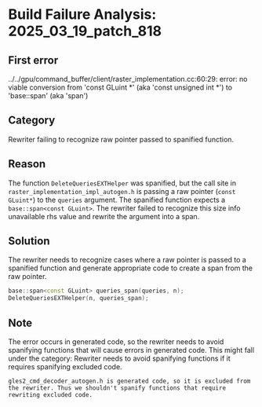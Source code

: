 # Build Failure Analysis: 2025_03_19_patch_818

## First error

../../gpu/command_buffer/client/raster_implementation.cc:60:29: error: no viable conversion from 'const GLuint *' (aka 'const unsigned int *') to 'base::span<const GLuint>' (aka 'span<const unsigned int>')

## Category
Rewriter failing to recognize raw pointer passed to spanified function.

## Reason
The function `DeleteQueriesEXTHelper` was spanified, but the call site in `raster_implementation_impl_autogen.h` is passing a raw pointer (`const GLuint*`) to the `queries` argument. The spanified function expects a `base::span<const GLuint>`. The rewriter failed to recognize this size info unavailable rhs value and rewrite the argument into a span.

## Solution
The rewriter needs to recognize cases where a raw pointer is passed to a spanified function and generate appropriate code to create a span from the raw pointer.

```c++
base::span<const GLuint> queries_span(queries, n);
DeleteQueriesEXTHelper(n, queries_span);
```

## Note
The error occurs in generated code, so the rewriter needs to avoid spanifying functions that will cause errors in generated code. This might fall under the category: Rewriter needs to avoid spanifying functions if it requires spanifying excluded code.
```
gles2_cmd_decoder_autogen.h is generated code, so it is excluded from the rewriter. Thus we shouldn't spanify functions that require rewriting excluded code.